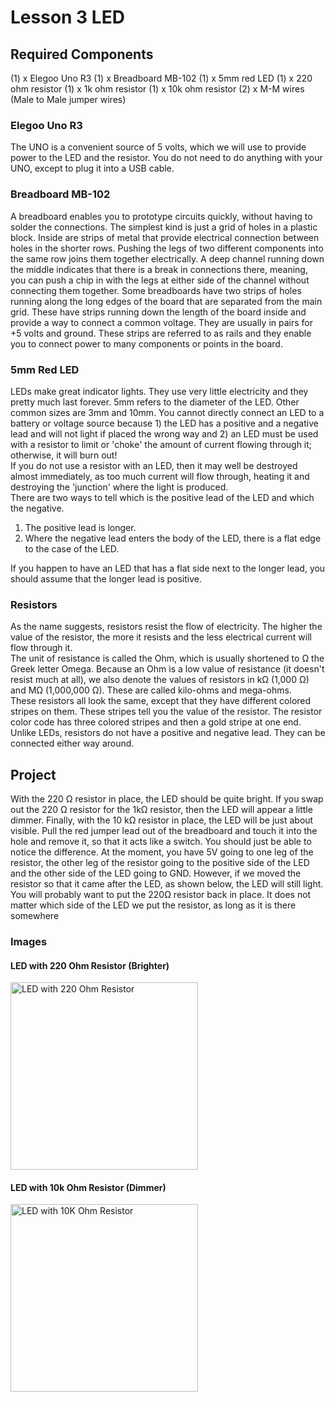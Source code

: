 # Lesson 3 LED

## Required Components

(1) x Elegoo Uno R3
(1) x Breadboard MB-102
(1) x 5mm red LED
(1) x 220 ohm resistor
(1) x 1k ohm resistor
(1) x 10k ohm resistor
(2) x M-M wires (Male to Male jumper wires)

### Elegoo Uno R3
The UNO is a convenient source of 5 volts, which we will use to provide power to
the LED and the resistor. You do not need to do anything with your UNO, except to
plug it into a USB cable.

### Breadboard MB-102

A breadboard enables you to prototype circuits quickly, without having to solder the connections. 
The simplest kind is just a grid of holes in a plastic block. Inside are strips of metal 
that provide electrical connection between holes in the shorter rows. Pushing the legs of 
two different components into the same row joins them together electrically. A deep channel
running down the middle indicates that there is a break in connections there,
meaning, you can push a chip in with the legs at either side of the channel without
connecting them together. Some breadboards have two strips of holes running
along the long edges of the board that are separated from the main grid. These have
strips running down the length of the board inside and provide a way to connect a
common voltage. They are usually in pairs for +5 volts and ground. These strips are
referred to as rails and they enable you to connect power to many components or
points in the board.

### 5mm Red LED

LEDs make great indicator lights. They use very little electricity and they pretty much
last forever. 5mm refers to the diameter of the LED. Other common sizes are 3mm and 10mm.
You cannot directly connect an LED to a battery or voltage source because 1) the
LED has a positive and a negative lead and will not light if placed the wrong way and
2) an LED must be used with a resistor to limit or 'choke' the amount of current
flowing through it; otherwise, it will burn out!\
If you do not use a resistor with an LED, then it may well be destroyed almost
immediately, as too much current will flow through, heating it and destroying the
'junction' where the light is produced.\
There are two ways to tell which is the positive lead of the LED and which the
negative.

1. The positive lead is longer.
2. Where the negative lead enters the body of the LED, there is a flat edge
to the case of the LED.

If you happen to have an LED that has a flat side next to the longer lead, you should
assume that the longer lead is positive.

### Resistors

As the name suggests, resistors resist the flow of electricity. The higher the value of
the resistor, the more it resists and the less electrical current will flow through it.\
The unit of resistance is called the Ohm, which is usually shortened to Ω the Greek
letter Omega. Because an Ohm is a low value of resistance (it doesn't resist much at
all), we also denote the values of resistors in kΩ (1,000 Ω) and MΩ (1,000,000 Ω).
These are called kilo-ohms and mega-ohms.\
These resistors all look the same, except that they have different colored
stripes on them. These stripes tell you the value of the resistor.
The resistor color code has three colored stripes and then a gold stripe at one end.\
Unlike LEDs, resistors do not have a positive and negative lead. They can be
connected either way around.

## Project

With the 220 Ω resistor in place, the LED should be quite bright. If you swap out the
220 Ω resistor for the 1kΩ resistor, then the LED will appear a little dimmer. Finally,
with the 10 kΩ resistor in place, the LED will be just about visible. Pull the red jumper
lead out of the breadboard and touch it into the hole and remove it, so that it acts
like a switch. You should just be able to notice the difference.
At the moment, you have 5V going to one leg of the resistor, the other leg of the
resistor going to the positive side of the LED and the other side of the LED going to
GND. However, if we moved the resistor so that it came after the LED, as shown
below, the LED will still light.
You will probably want to put the 220Ω resistor back in place.
It does not matter which side of the LED we put the resistor, as long as it is there
somewhere

### Images 

#### LED with 220 Ohm Resistor (Brighter)

<img src="./images/220_ohm.jpg" alt="LED with 220 Ohm Resistor" width="300">

#### LED with 10k Ohm Resistor (Dimmer)

<img src="./images/10k_ohm.jpg" alt="LED with 10K Ohm Resistor" width="300">
